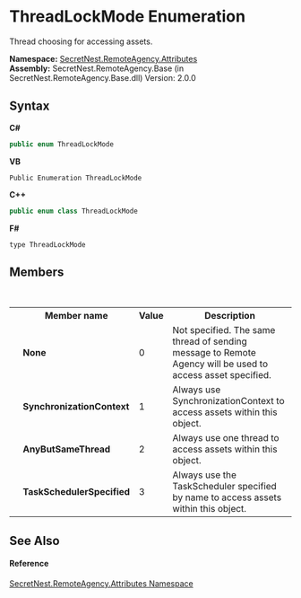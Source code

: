# ThreadLockMode Enumeration
 

Thread choosing for accessing assets.

**Namespace:**&nbsp;<a href="N_SecretNest_RemoteAgency_Attributes">SecretNest.RemoteAgency.Attributes</a><br />**Assembly:**&nbsp;SecretNest.RemoteAgency.Base (in SecretNest.RemoteAgency.Base.dll) Version: 2.0.0

## Syntax

**C#**<br />
``` C#
public enum ThreadLockMode
```

**VB**<br />
``` VB
Public Enumeration ThreadLockMode
```

**C++**<br />
``` C++
public enum class ThreadLockMode
```

**F#**<br />
``` F#
type ThreadLockMode
```


## Members
&nbsp;<table><tr><th></th><th>Member name</th><th>Value</th><th>Description</th></tr><tr><td /><td target="F:SecretNest.RemoteAgency.Attributes.ThreadLockMode.None">**None**</td><td>0</td><td>Not specified. The same thread of sending message to Remote Agency will be used to access asset specified.</td></tr><tr><td /><td target="F:SecretNest.RemoteAgency.Attributes.ThreadLockMode.SynchronizationContext">**SynchronizationContext**</td><td>1</td><td>Always use SynchronizationContext to access assets within this object.</td></tr><tr><td /><td target="F:SecretNest.RemoteAgency.Attributes.ThreadLockMode.AnyButSameThread">**AnyButSameThread**</td><td>2</td><td>Always use one thread to access assets within this object.</td></tr><tr><td /><td target="F:SecretNest.RemoteAgency.Attributes.ThreadLockMode.TaskSchedulerSpecified">**TaskSchedulerSpecified**</td><td>3</td><td>Always use the TaskScheduler specified by name to access assets within this object.</td></tr></table>

## See Also


#### Reference
<a href="N_SecretNest_RemoteAgency_Attributes">SecretNest.RemoteAgency.Attributes Namespace</a><br />
